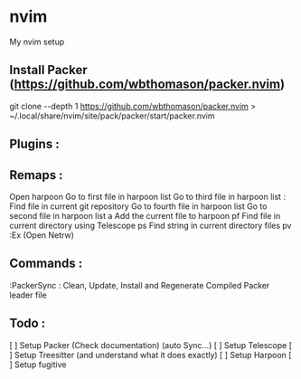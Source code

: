 # nvim
My nvim setup

## Install Packer (https://github.com/wbthomason/packer.nvim)
git clone --depth 1 https://github.com/wbthomason/packer.nvim >  ~/.local/share/nvim/site/pack/packer/start/packer.nvim

## Plugins :


## Remaps : 
<C-e> Open harpoon
<C-h> Go to first file in harpoon list
<C-n> Go to third file in harpoon list
<C-p>  : Find file in current git repository
<C-s> Go to fourth file in harpoon list
<C-t> Go to second file in harpoon list
<leader>a Add the current file to harpoon
<leader>pf Find file in current directory using Telescope
<leader>ps Find string in current directory files
<leader>pv :Ex (Open Netrw)

## Commands :
:PackerSync : Clean, Update, Install and Regenerate Compiled Packer leader file

## Todo :
[ ] Setup Packer (Check documentation) (auto Sync...)
[ ] Setup Telescope
[ ] Setup Treesitter (and understand what it does exactly)
[ ] Setup Harpoon
[ ] Setup fugitive
